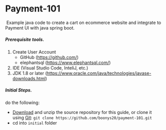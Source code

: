 # Payment-101

​	   Example java code to create a cart on ecommerce website and integrate to Payment UI with java spring boot.

##### Prerequisite tools.
   1. Create User Account 
      - GitHub  (https://github.com/)
	  - elephantsql (https://www.elephantsql.com/)
   2. IDE (Visual Studio Code, InteliJ, etc.)
   3. JDK 1.8 or later (https://www.oracle.com/java/technologies/javase-downloads.html)

##### Initial Steps. 

do the following:
- [Download](https://github.com/boonys20/payment-101/archive/main.zip) and unzip the source repository for this guide, or clone it using [Git](https://spring.io/understanding/Git): `git clone https://github.com/boonys20/payment-101.git`
- cd into `initial` folder



 

